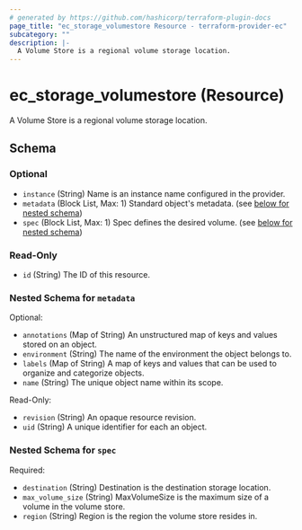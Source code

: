 ```yaml
---
# generated by https://github.com/hashicorp/terraform-plugin-docs
page_title: "ec_storage_volumestore Resource - terraform-provider-ec"
subcategory: ""
description: |-
  A Volume Store is a regional volume storage location.
---
```


# ec_storage_volumestore (Resource)

A Volume Store is a regional volume storage location.



<!-- schema generated by tfplugindocs -->
## Schema

### Optional

- `instance` (String) Name is an instance name configured in the provider.
- `metadata` (Block List, Max: 1) Standard object's metadata. (see [below for nested schema](#nestedblock--metadata))
- `spec` (Block List, Max: 1) Spec defines the desired volume. (see [below for nested schema](#nestedblock--spec))

### Read-Only

- `id` (String) The ID of this resource.

<a id="nestedblock--metadata"></a>
### Nested Schema for `metadata`

Optional:

- `annotations` (Map of String) An unstructured map of keys and values stored on an object.
- `environment` (String) The name of the environment the object belongs to.
- `labels` (Map of String) A map of keys and values that can be used to organize and categorize objects.
- `name` (String) The unique object name within its scope.

Read-Only:

- `revision` (String) An opaque resource revision.
- `uid` (String) A unique identifier for each an object.


<a id="nestedblock--spec"></a>
### Nested Schema for `spec`

Required:

- `destination` (String) Destination is the destination storage location.
- `max_volume_size` (String) MaxVolumeSize is the maximum size of a volume in the volume store.
- `region` (String) Region is the region the volume store resides in.
